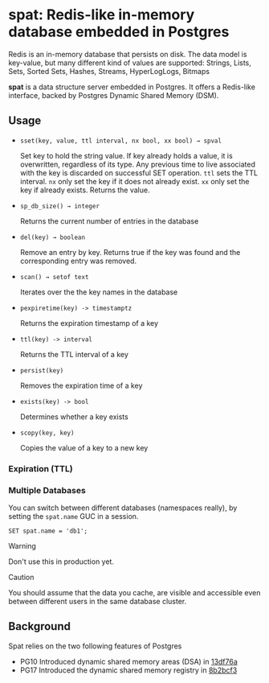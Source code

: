 # spat: Redis-like in-memory database embedded in Postgres

Redis is an in-memory database that persists on disk. 
The data model is key-value, 
but many different kind of values are supported: 
Strings, Lists, Sets, Sorted Sets, Hashes, Streams, HyperLogLogs, Bitmaps

**spat** is a data structure server embedded in Postgres.
It offers a Redis-like interface, backed by Postgres Dynamic Shared Memory (DSM).

## Usage 

- `sset(key, value, ttl interval, nx bool, xx bool) → spval`

  Set key to hold the string value. If key already holds a value, it is overwritten, regardless of its type.
  Any previous time to live associated with the key is discarded on successful SET operation.
  `ttl` sets the TTL interval. 
  `nx` only set the key if it does not already exist.
  `xx` only set the key if already exists.
  Returns the value.

- `sp_db_size() → integer`

  Returns the current number of entries in the database

- `del(key) → boolean`

  Remove an entry by key.  Returns true if the key was found and the corresponding entry was removed.

- `scan() → setof text`

  Iterates over the the key names in the database

- `pexpiretime(key) -> timestamptz`

  Returns the expiration timestamp of a key 

- `ttl(key) -> interval`

  Returns the TTL interval of a key

- `persist(key)`

  Removes the expiration time of a key

- `exists(key) -> bool`

  Determines whether a key exists

- `scopy(key, key)`

  Copies the value of a key to a new key

### Expiration (TTL)

### Multiple Databases 

You can switch between different databases (namespaces really),
by setting the `spat.name` GUC in a session.

```tsql
SET spat.name = 'db1';
```

> [!WARNING]
> Don't use this in production yet.

> [!CAUTION]
> You should assume that the data you cache, are visible
> and accessible even between different users in the same database cluster.

## Background

Spat relies on the two following features of Postgres

- PG10 Introduced dynamic shared memory areas (DSA) in [13df76a](https://github.com/postgres/postgres/commit/13df76a)
- PG17 Introduced the dynamic shared memory registry in [8b2bcf3](https://github.com/postgres/postgres/commit/8b2bcf3)
